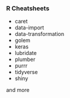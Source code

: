 ### R Cheatsheets

- caret
- data-import
- data-transformation
- golem
- keras
- lubridate
- plumber
- purrr
- tidyverse
- shiny

and more
